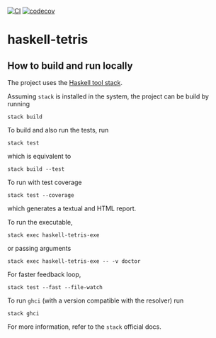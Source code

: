 [![CI](https://github.com/alessandrocandolini/haskell-tetris/actions/workflows/ci.yml/badge.svg)](https://github.com/alessandrocandolini/haskell-tetris/actions/workflows/ci.yml) [![codecov](https://codecov.io/gh/alessandrocandolini/haskell-tetris/branch/main/graph/badge.svg?token=RTPey2Gwl7)](https://codecov.io/gh/alessandrocandolini/haskell-tetris)

# haskell-tetris

## How to build and run locally

The project uses the [Haskell tool stack](https://docs.haskellstack.org/en/stable/README/).

Assuming `stack` is installed in the system, the project can be build by running
```
stack build
```
To build and also run the tests, run
```
stack test
```
which is equivalent to
```
stack build --test
```
To run with test coverage
```
stack test --coverage
```
which generates a textual and HTML report.

To run the executable,
```
stack exec haskell-tetris-exe
```
or passing arguments
```
stack exec haskell-tetris-exe -- -v doctor
```

For faster feedback loop,
```
stack test --fast --file-watch
```
To run `ghci` (with a version compatible with the resolver) run
```
stack ghci
```
For more information, refer to the `stack` official docs.
